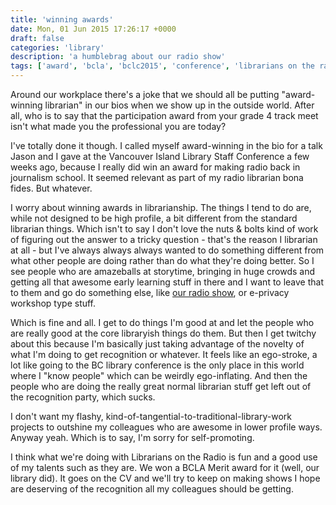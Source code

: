 ```yaml
---
title: 'winning awards'
date: Mon, 01 Jun 2015 17:26:17 +0000
draft: false
categories: 'library'
description: 'a humblebrag about our radio show'
tags: ['award', 'bcla', 'bclc2015', 'conference', 'librarians on the radio', 'library', 'lotr', 'privacy', 'radio', 'recognition', 'storytime', 'vancouver island library staff conference', 'virl']
---
```


Around our workplace there's a joke that we should all be putting "award-winning librarian" in our bios when we show up in the outside world. After all, who is to say that the participation award from your grade 4 track meet isn't what made you the professional you are today? 

I've totally done it though. I called myself award-winning in the bio for a talk Jason and I gave at the Vancouver Island Library Staff Conference a few weeks ago, because I really did win an award for making radio back in journalism school. It seemed relevant as part of my radio librarian bona fides. But whatever. 

I worry about winning awards in librarianship. The things I tend to do are, while not designed to be high profile, a bit different from the standard librarian things. Which isn't to say I don't love the nuts & bolts kind of work of figuring out the answer to a tricky question - that's the reason I librarian at all - but I've always always always wanted to do something different from what other people are doing rather than do what they're doing better. So I see people who are amazeballs at storytime, bringing in huge crowds and getting all that awesome early learning stuff in there and I want to leave that to them and go do something else, like [our radio show](https://archive.org/search.php?query=title%3A%28Librarians+on+the+Radio%29+OR+title%3A%28Librarians+off+the+Radio%29+OR+title%3A%28Librarianautica%29&sort=-date "my librarianly radio output on the internet archive"), or e-privacy workshop type stuff. 

Which is fine and all. I get to do things I'm good at and let the people who are really good at the core libraryish things do them. But then I get twitchy about this because I'm basically just taking advantage of the novelty of what I'm doing to get recognition or whatever. It feels like an ego-stroke, a lot like going to the BC library conference is the only place in this world where I "know people" which can be weirdly ego-inflating. And then the people who are doing the really great normal librarian stuff get left out of the recognition party, which sucks. 

I don't want my flashy, kind-of-tangential-to-traditional-library-work projects to outshine my colleagues who are awesome in lower profile ways. Anyway yeah. Which is to say, I'm sorry for self-promoting. 

I think what we're doing with Librarians on the Radio is fun and a good use of my talents such as they are. We won a BCLA Merit award for it (well, our library did). It goes on the CV and we'll try to keep on making shows I hope are deserving of the recognition all my colleagues should be getting.